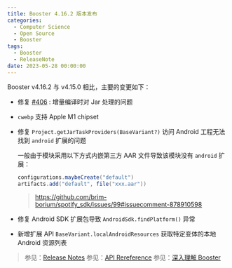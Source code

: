 ```yaml
---
title: Booster 4.16.2 版本发布
categories:
  - Computer Science
  - Open Source
  - Booster
tags:
  - Booster
  - ReleaseNote
date: 2023-05-28 00:00:00
---
```


Booster v4.16.2 与 v4.15.0 相比，主要的变更如下：

- 修复 [#406](https://github.com/didi/booster/issues/406) : 增量编译时对 Jar 处理的问题
- `cwebp` 支持 Apple M1 chipset
- 修复 `Project.getJarTaskProviders(BaseVariant?)` 访问 Android 工程无法找到 `android` 扩展的问题

  一般由于模块采用以下方式内嵌第三方  AAR 文件导致该模块没有 `android` 扩展：
  ```gradle
  configurations.maybeCreate("default")
  artifacts.add("default", file("xxx.aar"))
  ```
  > https://github.com/brim-borium/spotify_sdk/issues/99#issuecomment-878910598

- 修复 Android SDK 扩展包导致 `AndroidSdk.findPlatform()` 异常
- 新增扩展 API `BaseVariant.localAndroidResources` 获取特定变体的本地 Android 资源列表

> 参见：[Release Notes](https://github.com/didi/booster/blob/master/RELEASE-NOTES.md#v4162)
> 参见：[API Rereference](https://reference.johnsonlee.io/booster)
> 参见：[深入理解 Booster](https://booster.johnsonlee.io)
